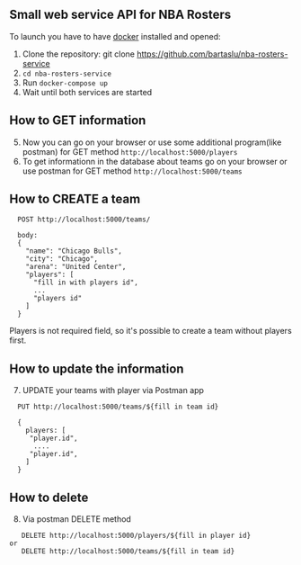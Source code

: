 ## Small web service API for NBA Rosters  
To launch you have to have [docker]("https://www.docker.com/products/docker-desktop/") installed and opened:
1. Clone the repository: git clone https://github.com/bartaslu/nba-rosters-service
2. `cd nba-rosters-service`
3. Run `docker-compose up`
4. Wait until both services are started

## How to GET information
5. Now you can go on your browser or use some additional program(like postman) for GET method `http://localhost:5000/players`
6. To get informationn in the database about teams go on your browser or use postman for GET method `http://localhost:5000/teams`

## How to CREATE a team
```
  POST http://localhost:5000/teams/

  body: 
  {
    "name": "Chicago Bulls",
    "city": "Chicago",
    "arena": "United Center",
    "players": [
      "fill in with players id",
      ...
      "players id"
    ]
  }
```
Players is not required field, so it's possible to create a team without players first.


## How to update the information
7. UPDATE your teams with player via Postman app 
```
  PUT http://localhost:5000/teams/${fill in team id}

  {
    players: [
     "player.id",
      ....
     "player.id",
    ]
  }

```

## How to delete
8. Via postman DELETE method 
```
   DELETE http://localhost:5000/players/${fill in player id}
or
   DELETE http://localhost:5000/teams/${fill in team id}
```
